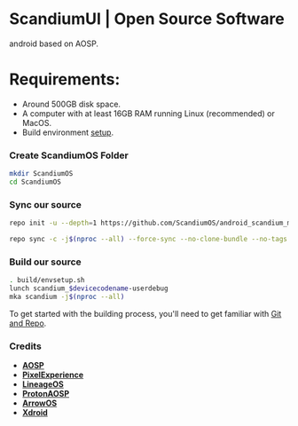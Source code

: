 # ScandiumUI | Open Source Software
android based on AOSP.

# Requirements:
- Around 500GB disk space.
- A computer with at least 16GB RAM running Linux (recommended) or MacOS.
- Build environment [setup](https://github.com/akhilnarang/scripts).

### Create ScandiumOS Folder ###
```bash
mkdir ScandiumOS
cd ScandiumOS
```

### Sync our source ###
```bash
repo init -u --depth=1 https://github.com/ScandiumOS/android_scandium_manifest.git -b fourteen
```
```bash
repo sync -c -j$(nproc --all) --force-sync --no-clone-bundle --no-tags
```

### Build our source ###
```bash
. build/envsetup.sh
lunch scandium_$devicecodename-userdebug
mka scandium -j$(nproc --all)
```

To get started with the building process, you'll need to get familiar with [Git and Repo](http://source.android.com/source/using-repo.html).

### Credits ###
 * [**AOSP**](https://android.googlesource.com)
 * [**PixelExperience**](https://github.com/PixelExperience)
 * [**LineageOS**](https://github.com/LineageOS)
 * [**ProtonAOSP**](https://github.com/ProtonAOSP)
 * [**ArrowOS**](https://github.com/ArrowOS)
 * [**Xdroid**](https://github.com/Xdroid-oss)
